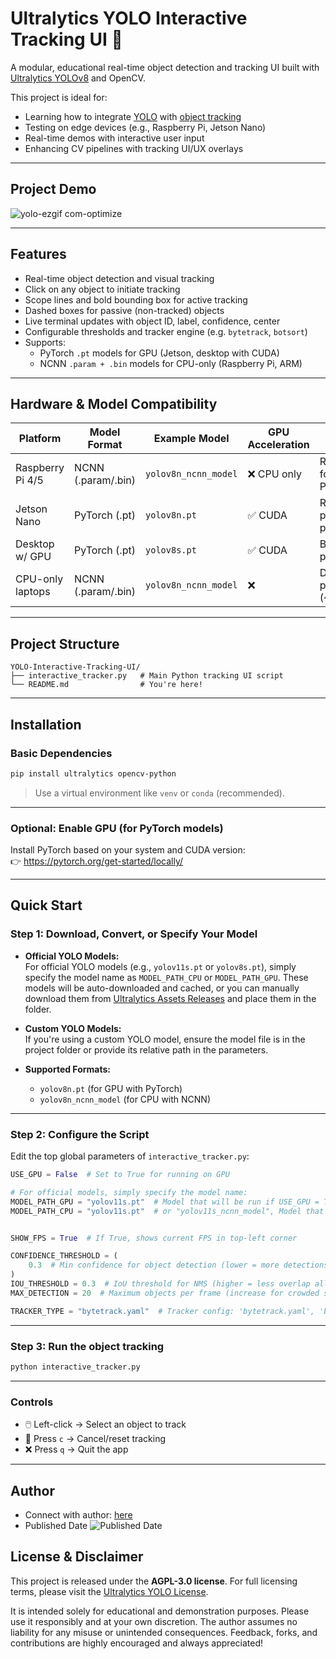 # Ultralytics YOLO Interactive Tracking UI 🎯

A modular, educational real-time object detection and tracking UI built with [Ultralytics YOLOv8](https://github.com/ultralytics/ultralytics) and OpenCV.

This project is ideal for:

- Learning how to integrate [YOLO](https://docs.ultralytics.com) with [object tracking](https://docs.ultralytics.com/modes/track/)
- Testing on edge devices (e.g., Raspberry Pi, Jetson Nano)
- Real-time demos with interactive user input
- Enhancing CV pipelines with tracking UI/UX overlays

---

## Project Demo

![yolo-ezgif com-optimize](https://github.com/user-attachments/assets/179f62e1-97ba-4345-b7cd-a6aa80681996)

---

## Features

- Real-time object detection and visual tracking
- Click on any object to initiate tracking
- Scope lines and bold bounding box for active tracking
- Dashed boxes for passive (non-tracked) objects
- Live terminal updates with object ID, label, confidence, center
- Configurable thresholds and tracker engine (e.g. `bytetrack`, `botsort`)
- Supports:
  - PyTorch `.pt` models for GPU (Jetson, desktop with CUDA)
  - NCNN `.param + .bin` models for CPU-only (Raspberry Pi, ARM)

---

## Hardware & Model Compatibility

| Platform         | Model Format       | Example Model        | GPU Acceleration | Notes                           |
| ---------------- | ------------------ | -------------------- | ---------------- | ------------------------------- |
| Raspberry Pi 4/5 | NCNN (.param/.bin) | `yolov8n_ncnn_model` | ❌ CPU only      | Recommended format for Pi/ARM   |
| Jetson Nano      | PyTorch (.pt)      | `yolov8n.pt`         | ✅ CUDA          | Real-time performance possible  |
| Desktop w/ GPU   | PyTorch (.pt)      | `yolov8s.pt`         | ✅ CUDA          | Best performance                |
| CPU-only laptops | NCNN (.param/.bin) | `yolov8n_ncnn_model` | ❌               | Decent performance (~10–15 FPS) |

---

## Project Structure

```
YOLO-Interactive-Tracking-UI/
├── interactive_tracker.py   # Main Python tracking UI script
└── README.md                # You're here!
```

---

## Installation

### Basic Dependencies

```bash
pip install ultralytics opencv-python
```

> Use a virtual environment like `venv` or `conda` (recommended).

---

### Optional: Enable GPU (for PyTorch models)

Install PyTorch based on your system and CUDA version:  
👉 https://pytorch.org/get-started/locally/

---

## Quick Start

### Step 1: Download, Convert, or Specify Your Model

- **Official YOLO Models:**  
  For official YOLO models (e.g., `yolov11s.pt` or `yolov8s.pt`), simply specify the model name as `MODEL_PATH_CPU` or `MODEL_PATH_GPU`. These models will be auto-downloaded and cached, or you can manually download them from [Ultralytics Assets Releases](https://github.com/ultralytics/assets/releases) and place them in the folder.
- **Custom YOLO Models:**  
  If you're using a custom YOLO model, ensure the model file is in the project folder or provide its relative path in the parameters.

- **Supported Formats:**
  - `yolov8n.pt` (for GPU with PyTorch)
  - `yolov8n_ncnn_model` (for CPU with NCNN)

---

### Step 2: Configure the Script

Edit the top global parameters of `interactive_tracker.py`:

```python
USE_GPU = False  # Set to True for running on GPU

# For official models, simply specify the model name:
MODEL_PATH_GPU = "yolov11s.pt"  # Model that will be run if USE_GPU = True
MODEL_PATH_CPU = "yolov11s.pt"  # or "yolov11s_ncnn_model", Model that will be run if USE_GPU = False


SHOW_FPS = True  # If True, shows current FPS in top-left corner

CONFIDENCE_THRESHOLD = (
    0.3  # Min confidence for object detection (lower = more detections, possibly more false positives)
)
IOU_THRESHOLD = 0.3  # IoU threshold for NMS (higher = less overlap allowed)
MAX_DETECTION = 20  # Maximum objects per frame (increase for crowded scenes)

TRACKER_TYPE = "bytetrack.yaml"  # Tracker config: 'bytetrack.yaml', 'botsort.yaml', etc.
```

---

### Step 3: Run the object tracking

```bash
python interactive_tracker.py
```

---

### Controls

- 🖱️ Left-click → Select an object to track
- 🔄 Press `c` → Cancel/reset tracking
- ❌ Press `q` → Quit the app

---

## Author

- Connect with author: [here](https://www.linkedin.com/in/alireza787b)
- Published Date ![Published Date](https://img.shields.io/badge/published_Date-2025--04--01-purple)

## License & Disclaimer

This project is released under the **AGPL-3.0 license**. For full licensing terms, please visit the [Ultralytics YOLO License](https://github.com/ultralytics/ultralytics/blob/main/LICENSE).

It is intended solely for educational and demonstration purposes. Please use it responsibly and at your own discretion. The author assumes no liability for any misuse or unintended consequences. Feedback, forks, and contributions are highly encouraged and always appreciated!

